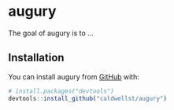 
<!-- README.md is generated from README.Rmd. Please edit that file -->

# augury

<!-- badges: start -->
<!-- badges: end -->

The goal of augury is to …

## Installation

You can install augury from
[GitHub](https://github.com/caldwellst/augury) with:

``` r
# install.packages("devtools")
devtools::install_github("caldwellst/augury")
```
